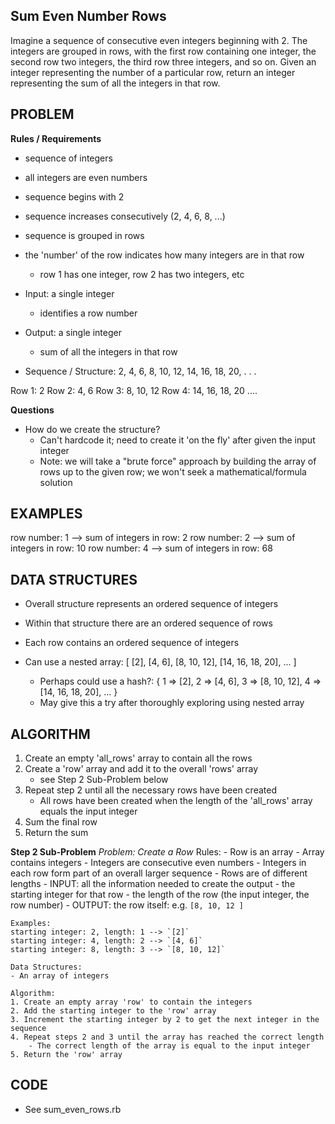 ## Sum Even Number Rows

Imagine a sequence of consecutive even integers beginning with 2. The integers are grouped in rows, with the first row containing one integer, the second row two integers, the third row three integers, and so on. Given an integer representing the number of a particular row, return an integer representing the sum of all the integers in that row.

## PROBLEM
**Rules / Requirements**
- sequence of integers
- all integers are even numbers
- sequence begins with 2
- sequence increases consecutively (2, 4, 6, 8, ...)
- sequence is grouped in rows
- the 'number' of the row indicates how many integers are in that row
  - row 1 has one integer, row 2 has two integers, etc
- Input: a single integer
  - identifies a row number
- Output: a single integer
  - sum of all the integers in that row

- Sequence / Structure:
2, 4, 6, 8, 10, 12, 14, 16, 18, 20, . . .

Row 1: 2
Row 2: 4, 6
Row 3: 8, 10, 12
Row 4: 14, 16, 18, 20
....

**Questions**
- How do we create the structure?
  - Can't hardcode it; need to create it 'on the fly' after given the input integer
  - Note: we will take a "brute force" approach by building the array of rows up to the given row; we won't seek a mathematical/formula solution

## EXAMPLES
row number: 1 --> sum of integers in row: 2
row number: 2 --> sum of integers in row: 10
row number: 4 --> sum of integers in row: 68

## DATA STRUCTURES
- Overall structure represents an ordered sequence of integers
- Within that structure there are an ordered sequence of rows
- Each row contains an ordered sequence of integers

- Can use a nested array:
[
  [2],
  [4, 6],
  [8, 10, 12],
  [14, 16, 18, 20],
  ...
]

    - Perhaps could use a hash?:
    {
      1 => [2],
      2 => [4, 6],
      3 => [8, 10, 12],
      4 => [14, 16, 18, 20],
      ...
    }
    - May give this a try after thoroughly exploring using nested array

## ALGORITHM

1. Create an empty 'all_rows' array to contain all the rows
2. Create a 'row' array and add it to the overall 'rows' array
    - see Step 2 Sub-Problem below
3. Repeat step 2 until all the necessary rows have been created
    - All rows have been created when the length of the 'all_rows' array equals the input integer
4. Sum the final row
5. Return the sum 

  **Step 2 Sub-Problem**
  *Problem: Create a Row*
    Rules:
    - Row is an array
    - Array contains integers
    - Integers are consecutive even numbers
    - Integers in each row form part of an overall larger sequence
    - Rows are of different lengths
    - INPUT: all the information needed to create the output
      - the starting integer for that row
      - the length of the row (the input integer, the row number)
    - OUTPUT: the row itself: e.g. `[8, 10, 12 ]`

    Examples:
    starting integer: 2, length: 1 --> `[2]`
    starting integer: 4, length: 2 --> `[4, 6]`
    starting integer: 8, length: 3 --> `[8, 10, 12]`

    Data Structures:
    - An array of integers

    Algorithm:
    1. Create an empty array 'row' to contain the integers
    2. Add the starting integer to the 'row' array
    3. Increment the starting integer by 2 to get the next integer in the sequence
    4. Repeat steps 2 and 3 until the array has reached the correct length
        - The correct length of the array is equal to the input integer
    5. Return the 'row' array

## CODE
  - See sum_even_rows.rb
  